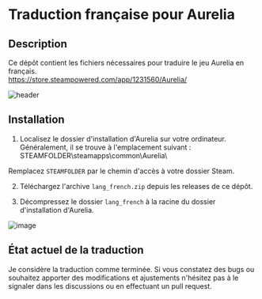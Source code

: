 # Traduction française pour Aurelia

## Description

Ce dépôt contient les fichiers nécessaires pour traduire le jeu Aurelia en français.  
https://store.steampowered.com/app/1231560/Aurelia/

![header](https://github.com/user-attachments/assets/9eda0f4c-1e64-40f7-98c5-6ef5da2c183c)

## Installation

1. Localisez le dossier d'installation d'Aurelia sur votre ordinateur. Généralement, il se trouve à l'emplacement suivant :
STEAMFOLDER\steamapps\common\Aurelia\

Remplacez `STEAMFOLDER` par le chemin d'accès à votre dossier Steam.

2. Téléchargez l'archive `lang_french.zip` depuis les releases de ce dépôt.

3. Décompressez le dossier `lang_french` à la racine du dossier d'installation d'Aurelia.

![image](https://github.com/user-attachments/assets/fdb33f01-3a75-49fd-b50f-e6584b4f84c4)


## État actuel de la traduction

Je considère la traduction comme terminée.
Si vous constatez des bugs ou souhaitez apporter des modifications et ajustements n'hésitez pas à le signaler dans les discussions ou en effectuant un pull request.
